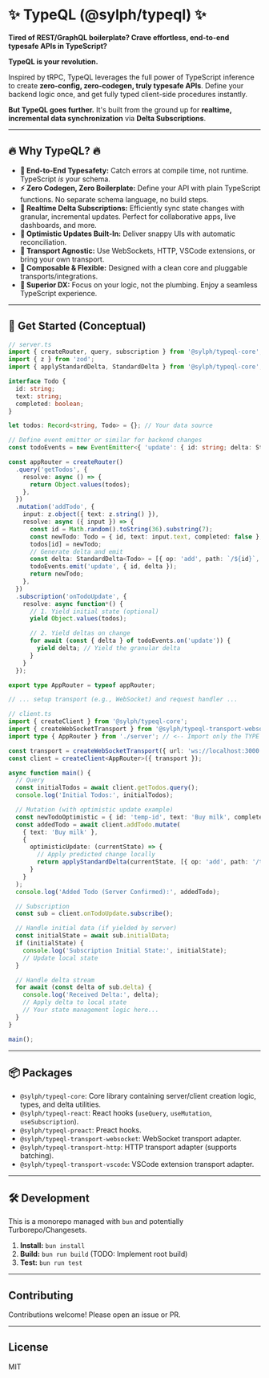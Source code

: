 # ✨ TypeQL (@sylph/typeql) ✨

**Tired of REST/GraphQL boilerplate? Crave effortless, end-to-end typesafe APIs in TypeScript?**

**TypeQL is your revolution.**

Inspired by tRPC, TypeQL leverages the full power of TypeScript inference to create **zero-config, zero-codegen, truly typesafe APIs**. Define your backend logic once, and get fully typed client-side procedures instantly.

**But TypeQL goes further.** It's built from the ground up for **realtime, incremental data synchronization** via **Delta Subscriptions**.

---

## 🔥 Why TypeQL? 🔥

*   **🤯 End-to-End Typesafety:** Catch errors at compile time, not runtime. TypeScript *is* your schema.
*   **⚡️ Zero Codegen, Zero Boilerplate:** Define your API with plain TypeScript functions. No separate schema language, no build steps.
*   **🌊 Realtime Delta Subscriptions:** Efficiently sync state changes with granular, incremental updates. Perfect for collaborative apps, live dashboards, and more.
*   **🚀 Optimistic Updates Built-In:** Deliver snappy UIs with automatic reconciliation.
*   **🔌 Transport Agnostic:** Use WebSockets, HTTP, VSCode extensions, or bring your own transport.
*   **🧩 Composable & Flexible:** Designed with a clean core and pluggable transports/integrations.
*   **🎯 Superior DX:** Focus on your logic, not the plumbing. Enjoy a seamless TypeScript experience.

---

## 🚀 Get Started (Conceptual)

```typescript
// server.ts
import { createRouter, query, subscription } from '@sylph/typeql-core';
import { z } from 'zod';
import { applyStandardDelta, StandardDelta } from '@sylph/typeql-core'; // Assuming delta utils

interface Todo {
  id: string;
  text: string;
  completed: boolean;
}

let todos: Record<string, Todo> = {}; // Your data source

// Define event emitter or similar for backend changes
const todoEvents = new EventEmitter<{ 'update': { id: string; delta: StandardDelta<Todo> } }>();

const appRouter = createRouter()
  .query('getTodos', {
    resolve: async () => {
      return Object.values(todos);
    },
  })
  .mutation('addTodo', {
    input: z.object({ text: z.string() }),
    resolve: async ({ input }) => {
      const id = Math.random().toString(36).substring(7);
      const newTodo: Todo = { id, text: input.text, completed: false };
      todos[id] = newTodo;
      // Generate delta and emit
      const delta: StandardDelta<Todo> = [{ op: 'add', path: `/${id}`, value: newTodo }];
      todoEvents.emit('update', { id, delta });
      return newTodo;
    },
  })
  .subscription('onTodoUpdate', {
    resolve: async function*() {
      // 1. Yield initial state (optional)
      yield Object.values(todos);

      // 2. Yield deltas on change
      for await (const { delta } of todoEvents.on('update')) {
        yield delta; // Yield the granular delta
      }
    }
  });

export type AppRouter = typeof appRouter;

// ... setup transport (e.g., WebSocket) and request handler ...
```

```typescript
// client.ts
import { createClient } from '@sylph/typeql-core';
import { createWebSocketTransport } from '@sylph/typeql-transport-websocket';
import type { AppRouter } from './server'; // <-- Import only the TYPE

const transport = createWebSocketTransport({ url: 'ws://localhost:3000' });
const client = createClient<AppRouter>({ transport });

async function main() {
  // Query
  const initialTodos = await client.getTodos.query();
  console.log('Initial Todos:', initialTodos);

  // Mutation (with optimistic update example)
  const newTodoOptimistic = { id: 'temp-id', text: 'Buy milk', completed: false };
  const addedTodo = await client.addTodo.mutate(
    { text: 'Buy milk' },
    {
      optimisticUpdate: (currentState) => {
        // Apply predicted change locally
        return applyStandardDelta(currentState, [{ op: 'add', path: '/temp-id', value: newTodoOptimistic }]);
      }
    }
  );
  console.log('Added Todo (Server Confirmed):', addedTodo);

  // Subscription
  const sub = client.onTodoUpdate.subscribe();

  // Handle initial data (if yielded by server)
  const initialState = await sub.initialData;
  if (initialState) {
    console.log('Subscription Initial State:', initialState);
    // Update local state
  }

  // Handle delta stream
  for await (const delta of sub.delta) {
    console.log('Received Delta:', delta);
    // Apply delta to local state
    // Your state management logic here...
  }
}

main();
```

---

## 📦 Packages

*   `@sylph/typeql-core`: Core library containing server/client creation logic, types, and delta utilities.
*   `@sylph/typeql-react`: React hooks (`useQuery`, `useMutation`, `useSubscription`).
*   `@sylph/typeql-preact`: Preact hooks.
*   `@sylph/typeql-transport-websocket`: WebSocket transport adapter.
*   `@sylph/typeql-transport-http`: HTTP transport adapter (supports batching).
*   `@sylph/typeql-transport-vscode`: VSCode extension transport adapter.

---

## 🛠️ Development

This is a monorepo managed with `bun` and potentially Turborepo/Changesets.

1.  **Install:** `bun install`
2.  **Build:** `bun run build` (TODO: Implement root build)
3.  **Test:** `bun run test`

---

## Contributing

Contributions welcome! Please open an issue or PR.

---

## License

MIT